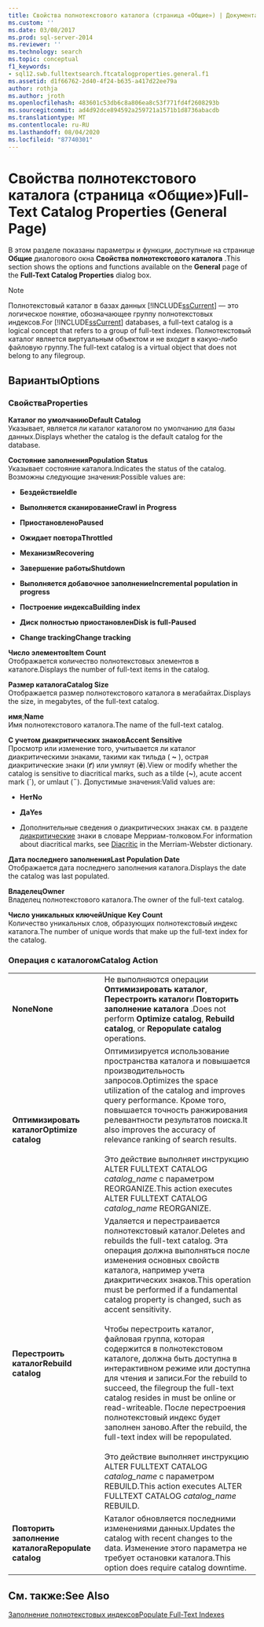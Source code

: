 ```yaml
---
title: Свойства полнотекстового каталога (страница «Общие») | Документация Майкрософт
ms.custom: ''
ms.date: 03/08/2017
ms.prod: sql-server-2014
ms.reviewer: ''
ms.technology: search
ms.topic: conceptual
f1_keywords:
- sql12.swb.fulltextsearch.ftcatalogproperties.general.f1
ms.assetid: d1f66762-2d40-4f24-b635-a417d22ee79a
author: rothja
ms.author: jroth
ms.openlocfilehash: 483601c53db6c8a806ea8c53f771fd4f2608293b
ms.sourcegitcommit: ad4d92dce894592a259721a1571b1d8736abacdb
ms.translationtype: MT
ms.contentlocale: ru-RU
ms.lasthandoff: 08/04/2020
ms.locfileid: "87740301"
---
```

# <a name="full-text-catalog-properties-general-page"></a><span data-ttu-id="5ca7c-102">Свойства полнотекстового каталога (страница «Общие»)</span><span class="sxs-lookup"><span data-stu-id="5ca7c-102">Full-Text Catalog Properties (General Page)</span></span>
  <span data-ttu-id="5ca7c-103">В этом разделе показаны параметры и функции, доступные на странице **Общие** диалогового окна **Свойства полнотекстового каталога** .</span><span class="sxs-lookup"><span data-stu-id="5ca7c-103">This section shows the options and functions available on the **General** page of the **Full-Text Catalog Properties** dialog box.</span></span>  
  
> [!NOTE]  
>  <span data-ttu-id="5ca7c-104">Полнотекстовый каталог в базах данных [!INCLUDE[ssCurrent](../includes/sscurrent-md.md)] — это логическое понятие, обозначающее группу полнотекстовых индексов.</span><span class="sxs-lookup"><span data-stu-id="5ca7c-104">For [!INCLUDE[ssCurrent](../includes/sscurrent-md.md)] databases, a full-text catalog is a logical concept that refers to a group of full-text indexes.</span></span> <span data-ttu-id="5ca7c-105">Полнотекстовый каталог является виртуальным объектом и не входит в какую-либо файловую группу.</span><span class="sxs-lookup"><span data-stu-id="5ca7c-105">The full-text catalog is a virtual object that does not belong to any filegroup.</span></span>  
  
## <a name="options"></a><span data-ttu-id="5ca7c-106">Варианты</span><span class="sxs-lookup"><span data-stu-id="5ca7c-106">Options</span></span>  
  
### <a name="properties"></a><span data-ttu-id="5ca7c-107">Свойства</span><span class="sxs-lookup"><span data-stu-id="5ca7c-107">Properties</span></span>  
 <span data-ttu-id="5ca7c-108">**Каталог по умолчанию**</span><span class="sxs-lookup"><span data-stu-id="5ca7c-108">**Default Catalog**</span></span>  
 <span data-ttu-id="5ca7c-109">Указывает, является ли каталог каталогом по умолчанию для базы данных.</span><span class="sxs-lookup"><span data-stu-id="5ca7c-109">Displays whether the catalog is the default catalog for the database.</span></span>  
  
 <span data-ttu-id="5ca7c-110">**Состояние заполнения**</span><span class="sxs-lookup"><span data-stu-id="5ca7c-110">**Population Status**</span></span>  
 <span data-ttu-id="5ca7c-111">Указывает состояние каталога.</span><span class="sxs-lookup"><span data-stu-id="5ca7c-111">Indicates the status of the catalog.</span></span> <span data-ttu-id="5ca7c-112">Возможны следующие значения:</span><span class="sxs-lookup"><span data-stu-id="5ca7c-112">Possible values are:</span></span>  
  
-   <span data-ttu-id="5ca7c-113">**Бездействие**</span><span class="sxs-lookup"><span data-stu-id="5ca7c-113">**Idle**</span></span>  
  
-   <span data-ttu-id="5ca7c-114">**Выполняется сканирование**</span><span class="sxs-lookup"><span data-stu-id="5ca7c-114">**Crawl in Progress**</span></span>  
  
-   <span data-ttu-id="5ca7c-115">**Приостановлено**</span><span class="sxs-lookup"><span data-stu-id="5ca7c-115">**Paused**</span></span>  
  
-   <span data-ttu-id="5ca7c-116">**Ожидает повтора**</span><span class="sxs-lookup"><span data-stu-id="5ca7c-116">**Throttled**</span></span>  
  
-   <span data-ttu-id="5ca7c-117">**Механизм**</span><span class="sxs-lookup"><span data-stu-id="5ca7c-117">**Recovering**</span></span>  
  
-   <span data-ttu-id="5ca7c-118">**Завершение работы**</span><span class="sxs-lookup"><span data-stu-id="5ca7c-118">**Shutdown**</span></span>  
  
-   <span data-ttu-id="5ca7c-119">**Выполняется добавочное заполнение**</span><span class="sxs-lookup"><span data-stu-id="5ca7c-119">**Incremental population in progress**</span></span>  
  
-   <span data-ttu-id="5ca7c-120">**Построение индекса**</span><span class="sxs-lookup"><span data-stu-id="5ca7c-120">**Building index**</span></span>  
  
-   <span data-ttu-id="5ca7c-121">**Диск полностью приостановлен**</span><span class="sxs-lookup"><span data-stu-id="5ca7c-121">**Disk is full-Paused**</span></span>  
  
-   <span data-ttu-id="5ca7c-122">**Change tracking**</span><span class="sxs-lookup"><span data-stu-id="5ca7c-122">**Change tracking**</span></span>  
  
 <span data-ttu-id="5ca7c-123">**Число элементов**</span><span class="sxs-lookup"><span data-stu-id="5ca7c-123">**Item Count**</span></span>  
 <span data-ttu-id="5ca7c-124">Отображается количество полнотекстовых элементов в каталоге.</span><span class="sxs-lookup"><span data-stu-id="5ca7c-124">Displays the number of full-text items in the catalog.</span></span>  
  
 <span data-ttu-id="5ca7c-125">**Размер каталога**</span><span class="sxs-lookup"><span data-stu-id="5ca7c-125">**Catalog Size**</span></span>  
 <span data-ttu-id="5ca7c-126">Отображается размер полнотекстового каталога в мегабайтах.</span><span class="sxs-lookup"><span data-stu-id="5ca7c-126">Displays the size, in megabytes, of the full-text catalog.</span></span>  
  
 <span data-ttu-id="5ca7c-127">**имя**;</span><span class="sxs-lookup"><span data-stu-id="5ca7c-127">**Name**</span></span>  
 <span data-ttu-id="5ca7c-128">Имя полнотекстового каталога.</span><span class="sxs-lookup"><span data-stu-id="5ca7c-128">The name of the full-text catalog.</span></span>  
  
 <span data-ttu-id="5ca7c-129">**С учетом диакритических знаков**</span><span class="sxs-lookup"><span data-stu-id="5ca7c-129">**Accent Sensitive**</span></span>  
 <span data-ttu-id="5ca7c-130">Просмотр или изменение того, учитывается ли каталог диакритическими знаками, такими как тильда ( **~** ), острая диакритические знаки (**ґ**) или умляут (**ё**).</span><span class="sxs-lookup"><span data-stu-id="5ca7c-130">View or modify whether the catalog is sensitive to diacritical marks, such as a tilde (**~**), acute accent mark (**´**), or umlaut (**¨**).</span></span> <span data-ttu-id="5ca7c-131">Допустимые значения:</span><span class="sxs-lookup"><span data-stu-id="5ca7c-131">Valid values are:</span></span>  
  
-   <span data-ttu-id="5ca7c-132">**Нет**</span><span class="sxs-lookup"><span data-stu-id="5ca7c-132">**No**</span></span>  
  
-   <span data-ttu-id="5ca7c-133">**Да**</span><span class="sxs-lookup"><span data-stu-id="5ca7c-133">**Yes**</span></span>  
  
-   <span data-ttu-id="5ca7c-134">Дополнительные сведения о диакритических знаках см. в разделе [диакритические](https://www.merriam-webster.com/dictionary/diacritic) знаки в словаре Мерриам-толковом.</span><span class="sxs-lookup"><span data-stu-id="5ca7c-134">For information about diacritical marks, see [Diacritic](https://www.merriam-webster.com/dictionary/diacritic) in the Merriam-Webster dictionary.</span></span>  
  
 <span data-ttu-id="5ca7c-135">**Дата последнего заполнения**</span><span class="sxs-lookup"><span data-stu-id="5ca7c-135">**Last Population Date**</span></span>  
 <span data-ttu-id="5ca7c-136">Отображается дата последнего заполнения каталога.</span><span class="sxs-lookup"><span data-stu-id="5ca7c-136">Displays the date the catalog was last populated.</span></span>  
  
 <span data-ttu-id="5ca7c-137">**Владелец**</span><span class="sxs-lookup"><span data-stu-id="5ca7c-137">**Owner**</span></span>  
 <span data-ttu-id="5ca7c-138">Владелец полнотекстового каталога.</span><span class="sxs-lookup"><span data-stu-id="5ca7c-138">The owner of the full-text catalog.</span></span>  
  
 <span data-ttu-id="5ca7c-139">**Число уникальных ключей**</span><span class="sxs-lookup"><span data-stu-id="5ca7c-139">**Unique Key Count**</span></span>  
 <span data-ttu-id="5ca7c-140">Количество уникальных слов, образующих полнотекстовый индекс каталога.</span><span class="sxs-lookup"><span data-stu-id="5ca7c-140">The number of unique words that make up the full-text index for the catalog.</span></span>  
  
### <a name="catalog-action"></a><span data-ttu-id="5ca7c-141">Операция с каталогом</span><span class="sxs-lookup"><span data-stu-id="5ca7c-141">Catalog Action</span></span>  
  
|||  
|-|-|  
|<span data-ttu-id="5ca7c-142">**None**</span><span class="sxs-lookup"><span data-stu-id="5ca7c-142">**None**</span></span>|<span data-ttu-id="5ca7c-143">Не выполняются операции **Оптимизировать каталог**, **Перестроить каталог**и **Повторить заполнение каталога** .</span><span class="sxs-lookup"><span data-stu-id="5ca7c-143">Does not perform **Optimize catalog**, **Rebuild catalog**, or **Repopulate catalog** operations.</span></span>|  
|<span data-ttu-id="5ca7c-144">**Оптимизировать каталог**</span><span class="sxs-lookup"><span data-stu-id="5ca7c-144">**Optimize catalog**</span></span>|<span data-ttu-id="5ca7c-145">Оптимизируется использование пространства каталога и повышается производительность запросов.</span><span class="sxs-lookup"><span data-stu-id="5ca7c-145">Optimizes the space utilization of the catalog and improves query performance.</span></span> <span data-ttu-id="5ca7c-146">Кроме того, повышается точность ранжирования релевантности результатов поиска.</span><span class="sxs-lookup"><span data-stu-id="5ca7c-146">It also improves the accuracy of relevance ranking of search results.</span></span><br /><br /> <span data-ttu-id="5ca7c-147">Это действие выполняет инструкцию ALTER FULLTEXT CATALOG *catalog_name* с параметром REORGANIZE.</span><span class="sxs-lookup"><span data-stu-id="5ca7c-147">This action executes ALTER FULLTEXT CATALOG *catalog_name* REORGANIZE.</span></span>|  
|<span data-ttu-id="5ca7c-148">**Перестроить каталог**</span><span class="sxs-lookup"><span data-stu-id="5ca7c-148">**Rebuild catalog**</span></span>|<span data-ttu-id="5ca7c-149">Удаляется и перестраивается полнотекстовый каталог.</span><span class="sxs-lookup"><span data-stu-id="5ca7c-149">Deletes and rebuilds the full-text catalog.</span></span> <span data-ttu-id="5ca7c-150">Эта операция должна выполняться после изменения основных свойств каталога, например учета диакритических знаков.</span><span class="sxs-lookup"><span data-stu-id="5ca7c-150">This operation must be performed if a fundamental catalog property is changed, such as accent sensitivity.</span></span><br /><br /> <span data-ttu-id="5ca7c-151">Чтобы перестроить каталог, файловая группа, которая содержится в полнотекстовом каталоге, должна быть доступна в интерактивном режиме или доступна для чтения и записи.</span><span class="sxs-lookup"><span data-stu-id="5ca7c-151">For the rebuild to succeed, the filegroup the full-text catalog resides in must be online or read-writeable.</span></span> <span data-ttu-id="5ca7c-152">После перестроения полнотекстовый индекс будет заполнен заново.</span><span class="sxs-lookup"><span data-stu-id="5ca7c-152">After the rebuild, the full-text index will be repopulated.</span></span><br /><br /> <span data-ttu-id="5ca7c-153">Это действие выполняет инструкцию ALTER FULLTEXT CATALOG *catalog_name* с параметром REBUILD.</span><span class="sxs-lookup"><span data-stu-id="5ca7c-153">This action executes ALTER FULLTEXT CATALOG *catalog_name* REBUILD.</span></span>|  
|<span data-ttu-id="5ca7c-154">**Повторить заполнение каталога**</span><span class="sxs-lookup"><span data-stu-id="5ca7c-154">**Repopulate catalog**</span></span>|<span data-ttu-id="5ca7c-155">Каталог обновляется последними изменениями данных.</span><span class="sxs-lookup"><span data-stu-id="5ca7c-155">Updates the catalog with recent changes to the data.</span></span> <span data-ttu-id="5ca7c-156">Изменение этого параметра не требует остановки каталога.</span><span class="sxs-lookup"><span data-stu-id="5ca7c-156">This option does require catalog downtime.</span></span>|  
  
## <a name="see-also"></a><span data-ttu-id="5ca7c-157">См. также:</span><span class="sxs-lookup"><span data-stu-id="5ca7c-157">See Also</span></span>  
 [<span data-ttu-id="5ca7c-158">Заполнение полнотекстовых индексов</span><span class="sxs-lookup"><span data-stu-id="5ca7c-158">Populate Full-Text Indexes</span></span>](../relational-databases/indexes/indexes.md)  
  
  
